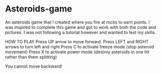# Asteroids-game
An asteroids game that I created where you fire at rocks to earn points.
I was inspired to complete this game and got to work with both the code and
pictures. I was not following a tutorial however and wanted to test my skills.


HOW TO PLAY
Press UP arrow to move forward.
Press LEFT and RIGHT arrows to turn left and right
Press C to activate freeze mode (stop asteroid movement)
Press X to activate power mode (destroy asteroids in one hit rather than them splitting)

You cannot move backward!
